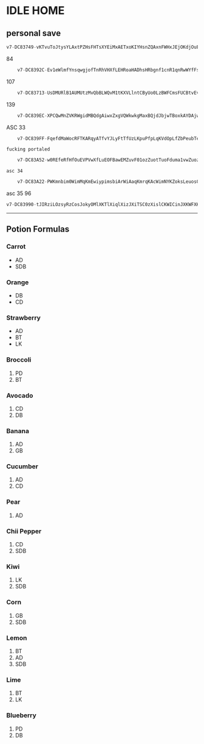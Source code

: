 # IDLE HOME

## personal save

```js
v7-DC83749-vKTvuToJtysYLAxtPZHsFHTsXYEiMxAETxoKIYHsnZQAxnFWHxJEjOKdjOuEjOYgqyKPjNYjyAEqyZEqynQjOZQjybdqOTvjcxVuqPYqshMKLqsKiqOQ1MApjsqPACLyHyxbvHxToMHsvQGAsYOMxjHJLAOPqxbWEAxoqGjAQjsHKqxHMOxqA1bsHZEstHqHxuvQLGphHqxHEysTvEjxXtSMjxQuQHnHXjsYvOMuGPM-SETTINGS011-WEAPONS,,1AvCv2Cq134,38vAv14qC57,0v8v1EqEA0,,,,,,,,,,,,,---IdleHome
```
84
```js
    v7-DC8392C-Ev1eWlmfYnsqwgjofTnRhVHXfLEHRoaHADhsHRbgnf1cnR1qnRwWYfFsHwhwSvsnOKoFhwAYHaojEnckcfeRmsHwefH0EFRnwATDkgAKnRqDHeYCD0fFLbTnvmRnlAfHbRsfnXgbeYHwWkfnRDTH1XhfHSKYHXqRWcqkfEYnPbQwRnETRHsRVKRnwfKH0aWfHAojfnXhYT0hYT1hYVwcYT0AsdwsVfqsV1qYVecsVkcYTlhYVKAsinhDafnRbsnwTK-SETTINGS011-WEAPONS,,,44vDv1AqC56,1AvCv2Cq19A,,,,,0v8v1EqD98,,,,,,,,---IdleHome
```
107
```js
    v7-DC83713-UsDMURlB1AUMUtzMvQbBLWQvM1tKXVLlntCByUo0LzBWFCmsFUCBtvEvMVAyvBmnKMDlXUMNXo0EBOHUWJlRvYEBEosnaFCzBzvCKvMyHCzMoXVUBvlnBvavMsvJ0WYjUEBvlKB1nvBmsUMKCzBtYJUBsTy1BLvKMHNvMLzyUJyATMbRbv0vNzByoPmUMsyEMbmVzvJzMOHEntlznRHznmJECtAzGLECUlzCRlEnsbzCRbznYHEnKAzqBQOHUMvtWMUKn-SETTINGS011-WEAPONS,,,3AvCv15qC67,1AvCv2Cq19A,,,,,0v8v1EqD98,,,,,,,,---IdleHome
```
139
```js
    v7-DC839EC-XPCQwMnZVKRWgidMBQdgAiwxZxgVQWkwkgMaxBQjdJbjwTBoxkAYDAjwAQkgdxzidJakdYBaVRQBYMidQMxwxYVXYkdaBsRdoXDQdJyPwJQzwDbkEAbijZPkEJfkEhXkpYiEQPkEZPkEVxkEZfijMPkEtBiSwbEsgwsheJQdQAKwKoigVkwsqbiwYKyQwyDPQwYjzwJoQwYiagxaBzdnPQzgdQoFwgkYdhRfgwYQywtBiDKVXkdQZfwgtEdXPRQwkJAQwkxKigfkwQbtdhFKQdQDfwXqPdYTxwFPTg-SETTINGS011-WEAPONS,,,3FvEv1FqE74,1AvCv2Cq19A,,,,,0v8v1EqDAC,,,,,,,,---IdleHome
```
ASC 33 
```js
    v7-DC839FF-FqefdMaWocRFTKARqyATfvYJLyFtTfUzLKpuPfpLqKVdOpLfZbPeubTeYQPeAJPMuzPwpTeFQTMaQTMyvPMaJTMUQTMqzPEKLqLfJMTFWTKNLzlzUqAUPfukjFfPozINLwfjvpLevTfFbPfFpPFKpTlLvizqfAMqKLlPfLQjfYqAUNiPvueKAyF-SETTINGS011-WEAPONS,,,,,,,,,,,,,,,,,---IdleHome
```
    fucking portaled
```js
    v7-DC83A52-w0REfeRfHfOuEVPVwXfLuEOFBawEMZuvF01ozZuotTuoFduma1vwZuoz01vXV1vPVuoS0uvRd1WEYSzORHFXipHMiZwERdxfHMfdydpRtS1HSruwk1HNySEaRiXxpsf1EtwRHwFuHYNZuEsdPwETSrawV1H1YsFpfKEtXfHwqvEtvqHPOfELeR1VRiPeoEpNwESstda1EMuzO1fduHFQqfHtwCfEtzVwHauOwTONqEecquHftuw-SETTINGS011-WEAPONS,,0v8v1EqD7C,N2v7v36qC63,1AvCv2Cq211,,,,,,,,,,,,,---IdleHome
```
    asc 34
```js
    v7-DC83A22-PWKmnbim0WimMqKmEwiypimsbiArWiAaqKmrqKAcWimNYKZoksLeuos0bSLwsSWOnrWzWunmopmisSkBnzpKoukBSsbNoKL1n0zBmSBDNsS1ERMBopmNoacKBaKSrYWiowmlBSpAjzOcFsKSpaBo1bpzBlKSBFqSOlmVNwmKoj0WBoEXusSbmrBoBw0oMK1BqeYNSpkWSOqMuWVUpciolrlBzsFioMBNSsuA-SETTINGS111,DN339,TG011110101011100000011,SD6949,GT101111111,GS5915,PP1-WEAPONS,N17v9v7q323,,,,,,,,,,,,,,,,---IdleHome
```
asc 35 96
```js
v7-DC83990-tJIRziLOzsyRzCosJokyOMlXKTlXiqlXizJXiTSC0zXislCKWICinJXKWFXKbIXiykXVRsqlOIQysRslaRtFXWoakCOoIQnaJCRBaEbOayKRXKBAslaiOsqaRgSaOLSyAIBQtgCRxaxbRaFsRAzAaRXIKCOlcXsdCOXxpnzXRAkBkEiXT0RJqFanspCOEaEaOzpaOsBaRslyOoTftaOtdsOnLCRXsoyRntXaOcDLaOCqidBbjaCREsbs-SETTINGS111,DN310,TG011110101011100000011,SD6949,GT101111111,GS5915,PP1-WEAPONS,,1AvCv2Cq3CD,N19vBvN16qEE5,0v8v1Eq1D0,,,,,,,,,,,,,---IdleHome
```
---
## Potion Formulas

### Carrot
+ AD 
+ SDB

### Orange
+ DB 
+ CD

### Strawberry
+ AD 
+ BT 
+ LK

### Broccoli
1. PD 
2. BT

### Avocado
1. CD
2. DB

### Banana 
1. AD
2. GB

### Cucumber
1. AD
2. CD

### Pear
1. AD 

### Chii Pepper
1. CD
2. SDB

### Kiwi
1. LK
2. SDB

### Corn    
1. GB
1. SDB

### Lemon
1. BT
2. AD
3. SDB

### Lime 
1. BT 
2. LK 

### Blueberry
1. PD
2. DB
